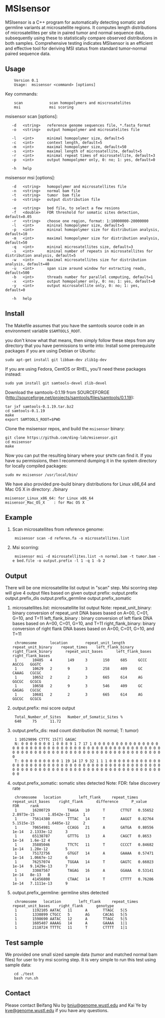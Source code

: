 MSIsensor
===========
MSIsensor is a C++ program for automatically detecting somatic and germline variants at microsatellite regions. It computes length distributions of microsatellites per site in paired tumor and normal sequence data, subsequently using these to statistically compare observed distributions in both samples. Comprehensive testing indicates MSIsensor is an efficient and effective tool for deriving MSI status from standard tumor-normal paired sequence data.

Usage
-----

        Version 0.1
        Usage:  msisensor <command> [options]

Key commands:

        scan            scan homopolymers and miscrosatelites
        msi             msi scoring

msisensor scan [options]:
       
       -d   <string>   reference genome sequences file, *.fasta format
       -o   <string>   output homopolymer and microsatelites file

       -l   <int>      minimal homopolymer size, default=5
       -c   <int>      context length, default=5
       -m   <int>      maximal homopolymer size, default=50
       -s   <int>      maximal length of microsatellite, default=5
       -r   <int>      minimal repeat times of microsatellite, default=3
       -p   <int>      output homopolymer only, 0: no; 1: yes, default=0
       
       -h   help
 
msisensor msi [options]:

       -d   <string>   homopolymer and microsatellites file
       -n   <string>   normal bam file
       -t   <string>   tumor  bam file
       -o   <string>   output distribution file

       -e   <string>   bed file, to select a few resions
       -f   <double>   FDR threshold for somatic sites detection, default=0.05 
       -r   <string>   choose one region, format: 1:10000000-20000000
       -l   <int>      mininal homopolymer size, default=5
       -p   <int>      mininal homopolymer size for distribution analysis, default=10
       -m   <int>      maximal homopolymer size for distribution analysis, default=50
       -q   <int>      mininal microsatellites size, default=3
       -s   <int>      mininal number of repeats in microsatellites for distribution analysis, default=5
       -w   <int>      maximal microsatellites size for distribution analysis, default=40
       -u   <int>      span size around window for extracting reads, default=500
       -b   <int>      threads number for parallel computing, default=1
       -x   <int>      output homopolymer only, 0: no; 1: yes, default=0
       -y   <int>      output microsatellite only, 0: no; 1: yes, default=0
       
       -h   help

Install
-------
The Makefile assumes that you have the samtools source code in an environment variable `$SAMTOOLS_ROOT`. 

you don't know what that means, then simply follow these steps from any directory that you have permissions to write into:
Install some prerequisite packages if you are using Debian or Ubuntu:

    sudo apt-get install git libbam-dev zlib1g-dev

If you are using Fedora, CentOS or RHEL, you'll need these packages instead:

    sudo yum install git samtools-devel zlib-devel

Download the samtools-0.1.19 from SOURCEFORGE (http://sourceforge.net/projects/samtools/files/samtools/0.1.19):

    tar jxf samtools-0.1.19.tar.bz2
    cd samtools-0.1.19
    make
    export SAMTOOLS_ROOT=$PWD

Clone the msisensor repos, and build the `msisensor` binary:

    git clone https://github.com/ding-lab/msisensor.git
    cd msisensor
    make

Now you can put the resulting binary where your `$PATH` can find it. If you have su permissions, then
I recommend dumping it in the system directory for locally compiled packages:

    sudo mv msisensor /usr/local/bin/

We have also provided pre-build binary distributions for Linux x86_64 and Mac OS X in directory: ./binary

    msisensor_Linux_x86_64: for Linux x86_64
    msisensor_Mac_OS_X    : for Mac OS X


Example
-------
1. Scan microsatellites from reference genome:
  
        msisensor scan -d referen.fa -o microsatellites.list

2. Msi scorring: 

        msisensor msi -d microsatellites.list -n normal.bam -t tumor.bam -e bed.file -o output.prefix -l 1 -q 1 -b 2


Output
-------
There will be one microsatellite list output in "scan" step. 
Msi scorring step will give 4 output files based on given output prefix:
        output.prefix
        output.prefix_dis
        output.prefix_germline
        output.prefix_somatic

1. microsatellites.list: microsatellite list output 
   Note:
   repeat_unit_binary: binary conversion of repeat_unit DNA bases based on A=00, C=01, G=10, and T=11
   left_flank_binary : binary conversion of left flank DNA bases based on A=00, C=01, G=10, and T=11
   right_flank_binary: binary conversion of right flank DNA bases based on A=00, C=01, G=10, and T=11

        chromosome      location        repeat_unit_length     repeat_unit_binary    repeat_times    left_flank_binary     right_flank_binary      repeat_unit_bases      left_flank_bases       right_flank_bases
        1       10485   4       149     3       150     685     GCCC    AGCCG   GGGTC
        1       10629   2       9       3       258     409     GC      CAAAG   CGCGC
        1       10652   2       2       3       665     614     AG      GGCGC   GCGCG
        1       10658   2       9       3       546     409     GC      GAGAG   CGCGC
        1       10681   2       2       3       665     614     AG      GGCGC   GCGCG

2. output.prefix: msi score output

        Total_Number_of_Sites   Number_of_Somatic_Sites %
        640     75      11.72

3. output.prefix_dis: read count distribution (N: normal; T: tumor)

        1 10529896 CTTTC 15[T] GAGAC
        N: 0 0 0 0 0 0 0 1 0 0 8 9 1 7 17 1 0 0 0 0 0 0 0 0 0 0 0 0 0 0 0 0 0 0 0 0 0 0 0 0 0 0 0 0 0 0 0 0 0 0 0 0 0 0 0 0 0 0 0 0 0 0 0 0 0 0 0 0 0 0 0 0 0 0 0 0 0 0 0 0 0 0 0 0 0 0 0 0 0 0 0 0 0 0 0 0 0 0 0 0 
        T: 0 0 0 0 0 0 0 0 0 1 19 14 17 9 32 1 1 1 0 0 0 0 0 0 0 0 0 0 0 0 0 0 0 0 0 0 0 0 0 0 0 0 0 0 0 0 0 0 0 0 0 0 0 0 0 0 0 0 0 0 0 0 0 0 0 0 0 0 0 0 0 0 0 0 0 0 0 0 0 0 0 0 0 0 0 0 0 0 0 0 0 0 0 0 0 0 0 0 0 0 

4. output.prefix_somatic: somatic sites detected
   Note: 
   FDR: false discovery rate 

        chromosome   location        left_flank     repeat_times    repeat_unit_bases    right_flank      difference      P_value    FDR     rank
        1       16200729        TAAGA   10      T       CTTGT   0.55652 2.8973e-15      1.8542e-12      1
        1       75614380        TTTAC   14      T       AAGGT   0.82764 5.1515e-15      1.6485e-12      2
        1       70654981        CCAGG   21      A       GATGA   0.80556 1e-14   2.1333e-12      3
        1       65138787        GTTTG   13      A       CAGCT   0.8653  1e-14   1.6e-12 4
        1       35885046        TTCTC   11      T       CCCCT   0.84682 1e-14   1.28e-12        5
        1       75172756        GTGGT   14      A       GAAAA   0.57471 1e-14   1.0667e-12      6
        1       76257074        TGGAA   14      T       GAGTC   0.66023 1e-14   9.1429e-13      7
        1       33087567        TAGAG   16      A       GGAAA   0.53141 1e-14   8e-13   8
        1       41456808        CTAAC   14      T       CTTTT   0.76286 1e-14   7.1111e-13      9

5. output.prefix_germline: germline sites detected
    
        chromosome   location        left_flank     repeat_times    repeat_unit_bases    right_flank      genotype
        1       1192105 AATAC   11      A       TTAGC   5|5
        1       1330899 CTGCC   5       AG      CACAG   5|5
        1       1598690 AATAC   12      A       TTAGC   5|5
        1       1605407 AAAAG   14      A       GAAAA   1|1
        1       2118724 TTTTC   11      T       CTTTT   1|1


Test sample
-------
We provided one small sized sample data (tumor and matched normal bam files) for user to try msi scoring step.
It is very simple to run this test using sample data:

        cd ./test
        bash run.sh

Contact
-------
Please contact Beifang Niu by bniu@genome.wustl.edu and Kai Ye by kye@genome.wustl.edu if you have any questions.

